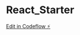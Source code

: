 # React_Starter

[Edit in Codeflow ⚡️](https://stackblitz.com/~/github.com/MarcosBenHurSilva/React_Starter)
